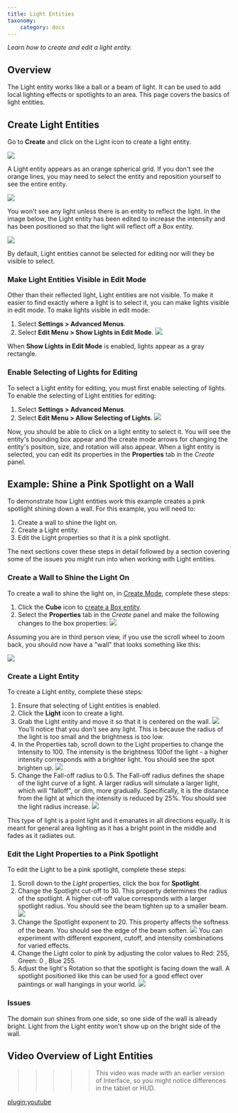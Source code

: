 ```yaml
---
title: Light Entities
taxonomy:
    category: docs
---
```


*Learn how to create and edit a light entity.*

## Overview

The Light entity works like a ball or a beam of light. It can be used to add local lighting effects or spotlights to an area. This page covers the basics of light entities.

## Create Light Entities

Go to **Create** and click on the Light icon to create a light entity.

![](create-button-open.PNG)

A Light entity appears as an orange spherical grid. If you don't see the orange lines, you may need to select the entity and reposition yourself to see the entire entity.

![](light-entity.PNG)

You won't see any light unless there is an entity to reflect the light. In the image below, the Light entity has been edited to increase the intensity and has been positioned so that the light will reflect off a Box entity.

![](light-entity2.PNG)

By default, Light entities cannot be selected for editing nor will they be visible to select.

### Make Light Entities Visible in Edit Mode

Other than their reflected light, Light entities are not visible. To make it easier to find exactly where a light is to select it, you can make lights visible in edit mode. To make lights visible in edit mode:

1. Select **Settings > Advanced Menus**.
2. Select **Edit Menu > Show Lights in Edit Mode**.
   ![](edit-show-light.PNG)

When **Show Lights in Edit Mode** is enabled, lights appear as a gray rectangle.

### Enable Selecting of Lights for Editing

To select a Light entity for editing, you must first enable selecting of lights. To enable the selecting of Light entities for editing:

1. Select **Settings > Advanced Menus**.
2. Select **Edit Menu > Allow Selecting of Lights**.
   ![](edit-light-select.PNG)

Now, you should be able to click on a light entity to select it. You will see the entity's bounding box appear and the create mode arrows for changing the entity's position, size, and rotation will also appear. When a light entity is selected, you can edit its properties in the **Properties** tab in the *Create* panel.

## Example: Shine a Pink Spotlight on a Wall

To demonstrate how Light entities work this example creates a pink spotlight shining down a wall. For this example, you will need to:

1. Create a wall to shine the light on.
2. Create a Light entity.
3. Edit the Light properties so that it is a pink spotlight.

The next sections cover these steps in detail followed by a section covering some of the issues you might run into when working with Light entities.

### Create a Wall to Shine the Light On

To create a wall to shine the light on, in [Create Mode](../create-mode), complete these steps:

1. Click the **Cube** icon to [create a Box entity](../box-and-sphere-entities).
2. Select the **Properties** tab in the *Create* panel and make the following changes to the box properties:
   ![](light-fall-off.PNG)

Assuming you are in third person view, if you use the scroll wheel to zoom back, you should now have a "wall" that looks something like this:

![](wall.PNG)


### Create a Light Entity

To create a Light entity, complete these steps:

1. Ensure that selecting of Light entities is enabled.
2. Click the **Light** icon to create a light.
3. Grab the Light entity and move it so that it is centered on the wall.
   ![](light-on-wall.PNG)
   You'll notice that you don't see any light. This is because the radius of the light is too small and the brightness is too low.
4. In the Properties tab, scroll down to the Light properties to change the Intensity to 100. The intensity is the brightness 100of the light - a higher intensity corresponds with a brighter light. You should see the spot brighten up.
   ![](light-int.PNG)
5. Change the Fall-off radius to 0.5. The Fall-off radius defines the shape of the light curve of a light. A larger radius will simulate a larger light, which will "falloff", or dim, more gradually. Specifically, it is the distance from the light at which the intensity is reduced by 25%. You should see the light radius increase.
   ![](light-fall-off.PNG)

This type of light is a point light and it emanates in all directions equally. It is meant for general area lighting as it has a bright point in the middle and fades as it radiates out.

### Edit the Light Properties to a Pink Spotlight

To edit the Light to be a pink spotlight, complete these steps:

1. Scroll down to the *Light* properties, click the box for **Spotlight**.
2. Change the Spotlight cut-off to 30. This property determines the radius of the spotlight. A higher cut-off value corresponds with a larger spotlight radius. You should see the beam tighten up to a smaller beam.
   ![](spotlight-cut-off.PNG)
3. Change the Spotlight exponent to 20. This property affects the softness of the beam. You should see the edge of the beam soften.
   ![](spotlight-exp.PNG)
  You can experiment with different exponent, cutoff, and intensity combinations for varied effects.
4. Change the Light color to pink by adjusting the color values to Red: 255, Green: 0 , Blue 255.
5. Adjust the light's Rotation so that the spotlight is facing down the wall. A spotlight positioned like this can be used for a good effect over paintings or wall hangings in your world.
   ![](pink-light.PNG)

### Issues

The domain sun shines from one side, so one side of the wall is already bright. Light from the Light entity won't show up on the bright side of the wall.

## Video Overview of Light Entities

> > > > > This video was made with an earlier version of Interface, so you might notice differences in the tablet or HUD.

[plugin:youtube](https://www.youtube.com/watch?v=by1nsM9f-QI)
